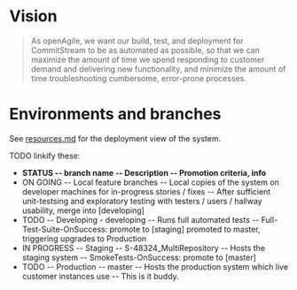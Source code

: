 # Vision

> As openAgile, we want our build, test, and deployment for CommitStream to be as automated as possible, so that we can maximize the amount of time we spend responding to customer demand and delivering new functionality, and minimize the amount of time troubleshooting cumbersome, error-prone processes.

# Environments and branches

See [resources.md](resources.md) for the deployment view of the system.

TODO linkify these:

* **STATUS -- branch name -- Description -- Promotion criteria, info**
* ON GOING -- Local feature branches -- Local copies of the system on developer machines for in-progress stories / fixes -- After sufficient unit-testsing and exploratory testing with testers / users / hallway usability, merge into [developing]
* TODO -- Developing - developing -- Runs full automated tests -- Full-Test-Suite-OnSuccess: promote to [staging]
promoted to master, triggering upgrades to Production
* IN PROGRESS -- Staging -- S-48324_MultiRepository -- Hosts the staging system -- SmokeTests-OnSuccess: promote to [master]
* TODO -- Production -- master -- Hosts the production system which live customer instances use -- This is it buddy.
